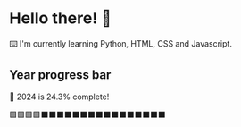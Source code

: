 # Hello there! 👋

⌨️ I'm currently learning Python, HTML, CSS and Javascript.

## Year progress bar

📅 2024 is 24.3% complete!

🟩🟩🟩🟩⬛⬛⬛⬛⬛⬛⬛⬛⬛⬛⬛⬛⬛⬛⬛⬛